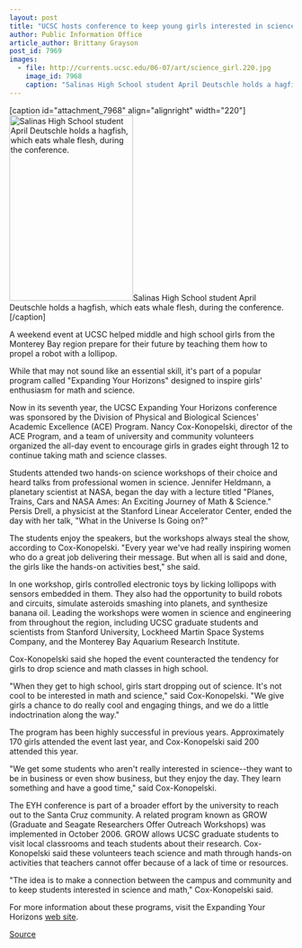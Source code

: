 ```yaml
---
layout: post
title: "UCSC hosts conference to keep young girls interested in science"
author: Public Information Office
article_author: Brittany Grayson
post_id: 7969
images:
  - file: http://currents.ucsc.edu/06-07/art/science_girl.220.jpg
    image_id: 7968
    caption: "Salinas High School student April Deutschle holds a hagfish, which eats whale flesh, during the conference."
---
```


[caption id="attachment_7968" align="alignright" width="220"]<a href="http://dev-ucsc-news.pantheonsite.io/wp-content/uploads/2007/03/science_girl.220.jpg"><img class="size-full wp-image-7968" src="http://dev-ucsc-news.pantheonsite.io/wp-content/uploads/2007/03/science_girl.220.jpg" alt="Salinas High School student April Deutschle holds a hagfish, which eats whale flesh, during the conference." width="220" height="330" /></a>Salinas High School student April Deutschle holds a hagfish, which eats whale flesh, during the conference.[/caption]
<a name="content" id="content"></a>
<p>
  A weekend event at UCSC helped middle and high school girls from the Monterey Bay region prepare for their future by teaching them how to propel a robot with a lollipop.
</p>
<p>
  While that may not sound like an essential skill, it's part of a popular program called "Expanding Your Horizons" designed to inspire girls' enthusiasm for math and science.
</p>
<p>
  Now in its seventh year, the UCSC Expanding Your Horizons conference was sponsored by the Division of Physical and Biological Sciences' Academic Excellence (ACE) Program. Nancy Cox-Konopelski, director of the ACE Program, and a team of university and community volunteers organized the all-day event to encourage girls in grades eight through 12 to continue taking math and science classes.
</p>
<p>
  Students attended two hands-on science workshops of their choice and heard talks from professional women in science. Jennifer Heldmann, a planetary scientist at NASA, began the day with a lecture titled "Planes, Trains, Cars and NASA Ames: An Exciting Journey of Math &amp; Science." Persis Drell, a physicist at the Stanford Linear Accelerator Center, ended the day with her talk, "What in the Universe Is Going on?"
</p>
<p>
  The students enjoy the speakers, but the workshops always steal the show, according to Cox-Konopelski. "Every year we've had really inspiring women who do a great job delivering their message. But when all is said and done, the girls like the hands-on activities best," she said.
</p>
<p>
  In one workshop, girls controlled electronic toys by licking lollipops with sensors embedded in them. They also had the opportunity to build robots and circuits, simulate asteroids smashing into planets, and synthesize banana oil. Leading the workshops were women in science and engineering from throughout the region, including UCSC graduate students and scientists from Stanford University, Lockheed Martin Space Systems Company, and the Monterey Bay Aquarium Research Institute.
</p>
<p>
  Cox-Konopelski said she hoped the event counteracted the tendency for girls to drop science and math classes in high school.
</p>
<p>
  "When they get to high school, girls start dropping out of science. It's not cool to be interested in math and science," said Cox-Konopelski. "We give girls a chance to do really cool and engaging things, and we do a little indoctrination along the way."
</p>
<p>
  The program has been highly successful in previous years. Approximately 170 girls attended the event last year, and Cox-Konopelski said 200 attended this year.
</p>
<p>
  "We get some students who aren't really interested in science--they want to be in business or even show business, but they enjoy the day. They learn something and have a good time," said Cox-Konopelski.
</p>
<p>
  The EYH conference is part of a broader effort by the university to reach out to the Santa Cruz community. A related program known as GROW (Graduate and Seagate Researchers Offer Outreach Workshops) was implemented in October 2006. GROW allows UCSC graduate students to visit local classrooms and teach students about their research. Cox-Konopelski said these volunteers teach science and math through hands-on activities that teachers cannot offer because of a lack of time or resources.
</p>
<p>
  "The idea is to make a connection between the campus and community and to keep students interested in science and math," Cox-Konopelski said.
</p>
<p>
  For more information about these programs, visit the Expanding Your Horizons <a href="http://eyh.ucsc.edu">web site</a>.
</p>
<p><a href="http://www1.ucsc.edu/currents/06-07/03-05/conference.asp" title="Permalink to conference">Source</a></p>
